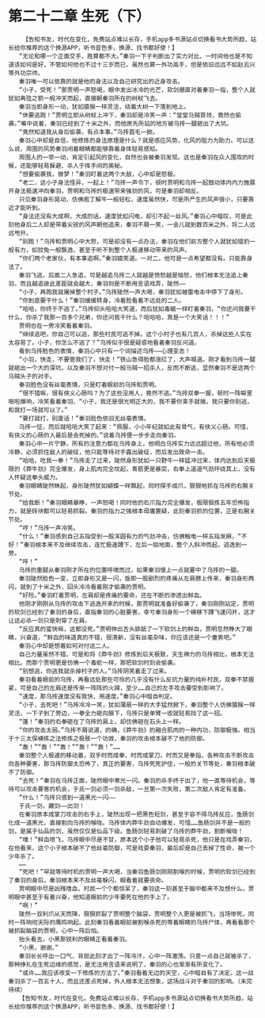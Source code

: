 # 第二十二章 生死（下）
        【告知书友，时代在变化，免费站点难以长存，手机app多书源站点切换看书大势所趋，站长给你推荐的这个换源APP，听书音色多、换源、找书都好使！】
       “无论和哪一个正面交手，胜算都不大。”秦羽一下子判断出了实力对比，一时间他也是不知道该如何是好，不管如何他也不过十三岁而已，虽然也算一外功高手，但是依旧远远不如赵云兴等外功宗师。
       秦羽唯一可以依靠的就是他的身法以及自己研究出的近身攻击。
       “小子，受死！”那贾明一声怒喝，眼中发出冰冷的光芒，软剑绷直对着秦羽一指，整个人就犹如离弦之箭一般冲天而起，直接朝秦羽所在的树杈飞去。
       秦羽当即身形一动，犹如猿猴一样灵活，绕着大树一下落到地上。
       “休要逃跑！”贾明立即从树杈上冲下，秦羽却是冷笑一声：“堂堂马贼首领，竟然也偷袭。”嘴中说着，秦羽已经到了十米之外，而他原先所站的地方被乌抟一腿砸出了大坑。
       “竟然知道我从身后偷袭，有点本事。”乌抟眉毛一掀。
       秦羽心中却是自信，他修炼的身法原理是什么？就是感应风势，化风的阻力为助力。可以这么说，周围的风势秦羽闭着眼睛都能够靠着身体轻易感知。
       周围人的一举一动，肯定引起风的变化，自然也会被秦羽发现。这也是秦羽在众人围攻的时候，还能够轻易躲避、杀人于挥手间的奥秘。
       “想要偷袭我，做梦！”秦羽盯着这两个大敌，心中却是怒极。
       “老二，这小子身法怪异，一起上！”乌抟一声令下，顿时贾明和乌抟一起鼓动体内内力施展开身法极速冲向秦羽，贾明和乌抟的极速带来强劲的风，可是秦羽却相反。
       只见秦羽身形晃动，仿佛庖丁解牛一般轻松，速度虽然快，可是所产生的风声很小，只要靠近才能听到。
       “身法还没有大成啊，大成的话，速度犹如闪电，却引不起一丝风。”秦羽心中暗叹，可是此刻他身后二人却是带着尖锐的风声朝他追来，秦羽不屑一笑，一会儿就到数百米之外，将二人远远甩开。
       “别跑！”乌抟和贾明心中大怒，可是却没有一点办法，秦羽在他们前方整个人就犹如猎豹一般有力，如狡兔一般飘逸，甚至于听不到整个人极速移动带来的风声。
       “你们两个老家伙，有本事追啊。”秦羽嬉笑道。一对二，他可是一点希望都没有。只能靠身法了。
       秦羽飞逃，后面二人急追，可是越追乌抟二人就越是愤怒越是恼怒，他们根本无法追上秦羽，而且越追彼此差距就会越大，秦羽则是不断用言语戏弄，陡然——
       “小子，再跑我就屠掉整个村子。”乌抟陡然一声大喝，秦羽犹如被雷电击中停下了身形。
       “你到底要干什么！”秦羽缓缓转身，冷着脸看着不远处的二人。
       “哈哈，你终于不逃了。”乌抟仰头哈哈大笑道，而后犹如毒蝎一样盯着秦羽，“你还问我要干什么，你杀了我那一百多个兄弟，你还问我干什么？哈哈哈，真是一个大笑话！！！”
       贾明也在一旁冷笑看着秦羽。
       “继续逃吧，你自己可以逃，那些村民可逃不掉。这个小村子也有几百人，杀掉这些人实在太容易了。小子，你怎么不逃了？”乌抟似乎很是疑惑地看着秦羽反问道。
       看到乌抟脸色的表情，秦羽心中只有一个词描述乌抟——心理变态！
       “小羽，快走，不要管我们了，快走！”铁山急得脸都涨红了，大声喊道。刚才看到乌抟一腿就砸出一个大的深坑，以及秦羽不想对付一般马贼一招杀人，反而不断逃，显然秦羽不是这两个马贼头子的对手。
       秦羽脸色没有丝毫表情，只是盯着眼前的乌抟和贾明。
       “很不错嘛，很有侠义心肠吗？为了这些没用人，竟然不逃。”乌抟双拳一握，顿时一阵噼里啪啦爆响，冷笑看着秦羽，“小子，我还是很光明正大的，我不要你束手就擒，我只要你别逃，和我打一场就可以了。”
       “要打就打，别废话！”秦羽脸色依旧无丝毫表情。
       乌抟一怔，而后就哈哈大笑了起来：“佩服，小小年纪就如此有骨气，有侠义心肠。可惜，有侠义的心肠的人最后是会死掉的。”说着乌抟便一步步走向秦羽。
       秦羽心中一片宁静，所有的注意力都在乌抟身上，他明白乌抟实力远远超过他，所有他必须冷静，必须抓住敌人的破绽，他只能等待对手露出破绽，而后发出致命一击。
       “哈哈，吃我一拳！”乌抟走了过来，陡然身形犹如一只野牛一样猛冲过来，体内达到后天极限的《莽牛劲》完全爆发，身上肌肉完全坟起，青筋更是暴突，右拳上道道气劲环绕其上，没有人怀疑这拳头威力。
       秦羽眼睛陡然眯起，身形陡然犹如蝴蝶一样飘起，同时探手成爪，狠狠地抓在乌抟的右腕关节处。
       “给我断！”秦羽眼睛暴睁，一声怒喝！同时他的右爪指力完全爆发，极限锻炼五年恐怖指力，就是砖块都可以轻易抓裂。秦羽的指力之强根本毋庸置疑，此刻秦羽抓的位置，正是右腕关节处。
       “哼！”乌抟一声冷笑。
       “什么！”秦羽感到自己五指受到一股浑圆有力的气劲冲击，仿佛触电一样五指发麻，“不好！”秦羽根本来不及继续攻击，连忙极速蹲下，左后一拍地面，整个人斜冲而起，逃逸到一旁。
       “呼！”
       乌抟的重腿从秦羽刚才所在的位置呼啸而过，如果秦羽慢上一点就要中了乌抟的一腿。
       秦羽陡然脸色一变，立即身形又是一闪，旋即一股剧烈的疼痛从左肩膀上传来，秦羽身形两闪，就到了十米之外，回头冷冷看着刚才偷袭的贾明。
       “好险。”秦羽盯着贾明，左肩却是疼痛的要命，还在不断的渗透出鲜血。
       他刚才刚刚从乌抟的攻击下逃逸开来的时候，那贾明就准备好偷袭了，秦羽刚刚站定，贾明的软剑已经到了秦羽的身后，直指秦羽的心脏要害，幸亏秦羽身形一个横移下蹲飞速闪开，这才让这必杀一剑只是刺穿了左肩。
       “反应真的蛮快嘛，这都没死。”贾明伸出舌头舔舐了一下软剑上的鲜血，贾明忽然睁大了眼睛，兴奋道，“鲜血的味道真的不错，很清新，没有丝毫杂味，你应该还是一个童男吧。”
       秦羽心中却是想着如何对付这二人。
       自己力量虽然不错，可是和将《莽牛劲》修炼到后天极致，天生神力的乌抟相比，根本无法相比。而那个贾明更是仿佛一个毒蛇一样，那把软剑时刻会偷袭。
       “别想逃，你逃我就杀掉村子的人。”乌抟阴笑着走了过来。
       秦羽看着眼前的乌抟，再看远处那些可怜的几乎没有什么反抗力量的纯朴村民，双拳不禁握紧，可是自己的左肩还是传来一阵阵的火辣，至少……自己的左手攻击要受到影响了。
       “速度，那乌抟速度没有我快，用速度。”秦羽心中暗自判定。
       “小子，去死吧！”乌抟冷冷一笑，犹如蒲扇一样的大手猛然掀下，秦羽整个人仿佛猿猴一样灵活，一下子到了旁边，一拳全力砸向腋下，乌抟只是单臂一收就轻易挡了这一招。
       “蓬！”秦羽的右拳砸在了乌抟的肩上，却仿佛砸在石头上一样。
       “你的攻击太弱。”乌抟不屑说道，的确，《莽牛劲》的融合肌肉的一种内功，防御极强。相当于十三太保横练之法修炼之极致一个功效，秦羽的攻击根本破不了他的防御。
       “轰！”“轰！”“轰！”“轰！”“轰！”……
       秦羽整个人极速的移动着，双手时而成拳，时而成掌刀，时而又是拳指，各种攻击不断攻击向各种要害，那乌抟防御太恐怖了，真正的要害，乌抟死死护住，一般的关节等处，秦羽根本破不了防御。
       “去死！”秦羽在乌抟正面，陡然眼中寒光一闪。秦羽的杀手终于出了，他一直等待机会，等待可以攻击要害的机会，于氏一剑必须一剑杀敌，一旦第一次失败，第二次敌人肯定有准备。
       “什么！”乌抟只感到一道黑光一闪——
       于氏一剑，藏剑——出剑！
       在秦羽原本成掌刀攻击的右手上，陡然出现一把黑色短剑，甚至于容不得乌抟反应，鱼肠剑化成一道黑光，直接割向乌抟的喉咙。乌抟体内莽牛劲自动爆发，可惜……鱼肠剑并不是一般的剑，是属于仙品的剑，虽然仅仅是仙品下级。鱼肠剑轻易刺破了乌抟的莽牛劲，割断喉咙！
       “噗！”鲜血喷飞，乌抟眼中尽是不甘，原本这个小子他可以轻易杀死，他只是在戏弄秦羽，在他看来，这个小子根本破不了他丝毫防御，可是戏耍秦羽，最后却是自己丢掉了性命，被一个少年杀了。
       ……
       “死吧！”早就等待时机的贾明一声大喝，当秦羽鱼肠剑刚刚割喉的时候，贾明的软剑已经到了秦羽的身后，秦羽根本来不及丝毫躲闪，眼看着就要丧命。
       贾明眼中尽是凶残嗜血，村民一个个都惊呆了，秦羽这一刻甚至于脑中都来不及想什么，贾明眼中甚至于有着兴奋，他知道眼前的少年要死在他的手上了。
       “啊！”
       陡然一双利爪从天而降，狠狠抓裂了贾明整个脑袋，贾明整个人更是被抓飞，当场惨死，同时一阵响彻天际的鹰鸣响起。此刻秦羽看着眼前被割喉杀死的等着眼睛的乌抟尸体，再看看那个被抓裂脑袋的贾明，心中一阵后怕。
       抬头看去，小黑那锐利的眼睛正看着秦羽。
       “小黑，谢谢。”
       秦羽长长呼出一口气，背部此刻才出了一阵冷汗，心中一阵激荡。只差一点自己就被杀了，那种挣扎在生死边缘的感觉，是无法用言语来说明了，秦羽的心也渐渐有所变化了。
       “或许……我应该改变一下修炼的方法了。”秦羽看着无边的天空，心中暗自有了决定。这一战秦羽杀了一百五十人，而且还差点死掉，外人根本无法想象，这场战斗对于秦羽的影响。（未完待续）
       【告知书友，时代在变化，免费站点难以长存，手机app多书源站点切换看书大势所趋，站长给你推荐的这个换源APP，听书音色多、换源、找书都好使！】